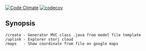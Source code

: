 [![Code Climate](https://codeclimate.com/github/llyppi/tools.png)](https://codeclimate.com/github/llyppi/tools)
[![codecov](https://codecov.io/gh/llyppi/tools/branch/master/graph/badge.svg)](https://codecov.io/gh/llyppi/tools)

## Synopsis  
    /create - Generator MVC class .java from model file template              
    /uplink - Explorer storj cloud
    /maps   - Show coordinate from file on google maps